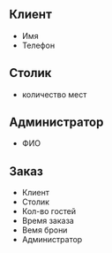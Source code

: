 ## Клиент
* Имя
* Телефон

## Столик
* количество мест

## Администратор
* ФИО

## Заказ
* Клиент
* Столик
* Кол-во гостей
* Время заказа
* Вемя брони
* Администратор
